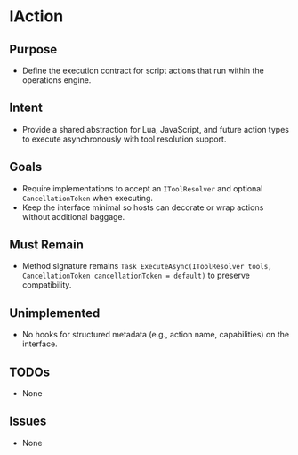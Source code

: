 # IAction

## Purpose
- Define the execution contract for script actions that run within the operations engine.

## Intent
- Provide a shared abstraction for Lua, JavaScript, and future action types to execute asynchronously with tool resolution support.

## Goals
- Require implementations to accept an `IToolResolver` and optional `CancellationToken` when executing.
- Keep the interface minimal so hosts can decorate or wrap actions without additional baggage.

## Must Remain
- Method signature remains `Task ExecuteAsync(IToolResolver tools, CancellationToken cancellationToken = default)` to preserve compatibility.

## Unimplemented
- No hooks for structured metadata (e.g., action name, capabilities) on the interface.

## TODOs
- None

## Issues
- None
